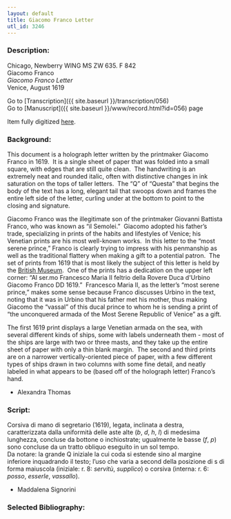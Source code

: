 ```yaml
---
layout: default
title: Giacomo Franco Letter
utl_id: 3246
---
```


###  Description:

Chicago, Newberry WING MS ZW 635. F 842<br>
Giacomo Franco<br>
_Giacomo Franco Letter_<br>
Venice, August 1619

Go to [Transcription]({{ site.baseurl }}/transcription/056)<br>
Go to [Manuscript]({{ site.baseurl }}/www/record.html?id=056) page 

Item fully digitized [here](http://digcoll.newberry.org/#/item/ia-wing_ms_zw_635_f842).

###  Background:

This document is a holograph letter written by the printmaker Giacomo Franco in 1619.  It is a single sheet of paper that was folded into a small square, with edges that are still quite clean.  The handwriting is an extremely neat and rounded italic, often with distinctive changes in ink saturation on the tops of taller letters.  The “Q” of “Questa” that begins the body of the text has a long, elegant tail that swoops down and frames the entire left side of the letter, curling under at the bottom to point to the closing and signature.

Giacomo Franco was the illegitimate son of the printmaker Giovanni Battista Franco, who was known as “il Semolei.”  Giacomo adopted his father’s trade, specializing in prints of the habits and lifestyles of Venice; his Venetian prints are his most well-known works.  In this letter to the “most serene prince,” Franco is clearly trying to impress with his penmanship as well as the traditional flattery when making a gift to a potential patron.  The set of prints from 1619 that is most likely the subject of this letter is held by the [British Museum](https://www.britishmuseum.org/research/collection_online/collection_object_details.aspx?assetId=449250001&objectId=1586078&partId=1).  One of the prints has a dedication on the upper left corner: “Al ser.mo Francesco Maria II feltrio della Rovere Duca d'Urbino Giacomo Franco DD 1619.”  Francesco Maria II, as the letter’s “most serene prince,” makes some sense because Franco discusses Urbino in the text, noting that it was in Urbino that his father met his mother, thus making Giacomo the “vassal” of this ducal prince to whom he is sending a print of “the unconquered armada of the Most Serene Republic of Venice” as a gift.

The first 1619 print displays a large Venetian armada on the sea, with several different kinds of ships, some with labels underneath them - most of the ships are large with two or three masts, and they take up the entire sheet of paper with only a thin blank margin.  The second and third prints are on a narrower vertically-oriented piece of paper, with a few different types of ships drawn in two columns with some fine detail, and neatly labeled in what appears to be (based off of the holograph letter) Franco’s hand. <br>
- Alexandra Thomas

###  Script:

Corsiva di mano di segretario (1619), legata, inclinata a destra, caratterizzata dalla uniformità delle aste alte (_b_, _d_, _h_, _l_) di medesima lunghezza, concluse da bottone o inchiostrate; ugualmente le basse (_f_, _p_) sono concluse da un tratto obliquo eseguito in un sol tempo.<br>
Da notare: la grande Q iniziale la cui coda si estende sino al margine inferiore inquadrando il testo; l’uso che varia a second della posizione di s di forma maiuscola (iniziale: r. 8: _servitù_, _supplico_) o corsiva (interna: r. 6: _posso_, _esserle_, _vassallo_).<br>
- Maddalena Signorini

###  Selected Bibliography:



